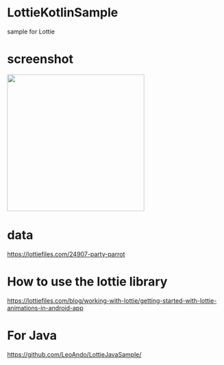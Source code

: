 # LottieKotlinSample
sample for Lottie

# screenshot
<img src="capture.gif" width=320 />

# data
https://lottiefiles.com/24907-party-parrot

# How to use the lottie library
https://lottiefiles.com/blog/working-with-lottie/getting-started-with-lottie-animations-in-android-app

# For Java
https://github.com/LeoAndo/LottieJavaSample/
